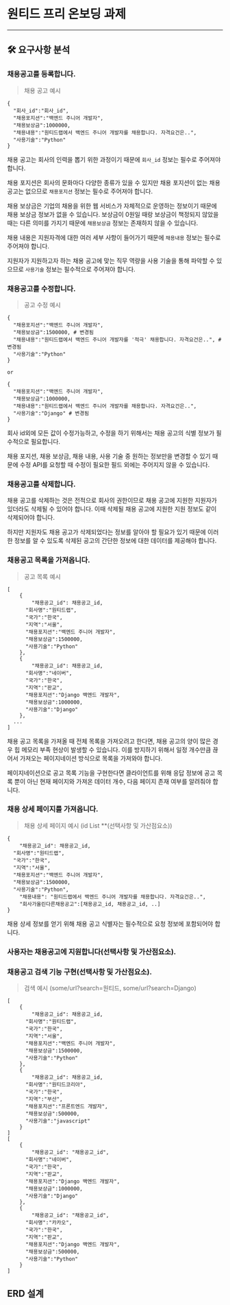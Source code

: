 # 원티드 프리 온보딩 과제

---
## 🛠️ 요구사항 분석

### 채용공고를 등록합니다.

> 채용 공고 예시
>

```jsonc
{
  "회사_id":"회사_id",
  "채용포지션":"백엔드 주니어 개발자",
  "채용보상금":1000000,
  "채용내용":"원티드랩에서 백엔드 주니어 개발자를 채용합니다. 자격요건은..",
  "사용기술":"Python"
}
```

채용 공고는 회사의 인력을 뽑기 위한 과정이기 때문에 `회사_id` 정보는 필수로 주어져야 합니다.

채용 포지션은 회사의 문화마다 다양한 종류가 있을 수 있지만 채용 포지션이 없는 채용공고는 없으므로 `채용포지션` 정보는 필수로 주어져야 합니다.

채용 보상금은 기업의 채용을 위한 웹 서비스가 자체적으로 운영하는 정보이기 때문에 채용 보상금 정보가 없을 수 있습니다. 보상금이 0원일 때랑 보상금이 책정되지 않았을 때는 다른 의미를 가지기 때문에 `채용보상금` 정보는 존재하지 않을 수 있습니다.

채용 내용은 지원자격에 대한 여러 세부 사항이 들어가기 때문에 `채용내용` 정보는 필수로 주어져야 합니다.

지원자가 지원하고자 하는 채용 공고에 맞는 직무 역량을 사용 기술을 통해 파악할 수 있으므로 `사용기술` 정보는 필수적으로 주어져야 합니다.

### 채용공고를 수정합니다.

> 공고 수정 예시
>

```jsonc
{
  "채용포지션":"백엔드 주니어 개발자",
  "채용보상금":1500000, # 변경됨
  "채용내용":"원티드랩에서 백엔드 주니어 개발자를 '적극' 채용합니다. 자격요건은..", # 변경됨
  "사용기술":"Python"
}

or

{
  "채용포지션":"백엔드 주니어 개발자",
  "채용보상금":1000000,
  "채용내용":"원티드랩에서 백엔드 주니어 개발자를 채용합니다. 자격요건은..",
  "사용기술":"Django" # 변경됨
}
```

회사 id외에 모든 값이 수정가능하고, 수정을 하기 위해서는 채용 공고의 식별 정보가 필수적으로 필요합니다.

채용 포지션, 채용 보상금, 채용 내용, 사용 기술 중 원하는 정보만을 변경할 수 있기 때문에 수정 API를 요청할 때 수정이 필요한 필드 외에는 주어지지 않을 수 있습니다.

### 채용공고를 삭제합니다.

채용 공고를 삭제하는 것은 전적으로 회사의 권한이므로 채용 공고에 지원한 지원자가 있더라도 삭제될 수 있어야 합니다. 이때 삭제될 채용 공고에 지원한 지원 정보도 같이 삭제되어야 합니다.

하지만 지원자도 채용 공고가 삭제되었다는 정보를 알아야 할 필요가 있기 때문에 이러한 정보를 알 수 있도록 삭제된 공고의 간단한 정보에 대한 데이터를 제공해야 합니다.

### 채용공고 목록을 가져옵니다.

> 공고 목록 예시
>

```jsonc
[
	{
		"채용공고_id": 채용공고_id,
	  "회사명":"원티드랩",
	  "국가":"한국",
	  "지역":"서울",
	  "채용포지션":"백엔드 주니어 개발자",
	  "채용보상금":1500000,
	  "사용기술":"Python"
	},
	{
		"채용공고_id": 채용공고_id,
	  "회사명":"네이버",
	  "국가":"한국",
	  "지역":"판교",
	  "채용포지션":"Django 백엔드 개발자",
	  "채용보상금":1000000,
	  "사용기술":"Django"
	},
  ...
]
```

채용 공고 목록을 가져올 때 전체 목록을 가져오려고 한다면, 채용 공고의 양이 많은 경우 힙 메모리 부족 현상이 발생할 수 있습니다. 이를 방지하기 위해서 일정 개수만큼 끊어서 가져오는 페이지네이션 방식으로 목록을 가져와야 합니다.

페이지네이션으로 공고 목록 기능을 구현한다면 클라이언트를 위해 응답 정보에 공고 목록 뿐이 아닌 현재 페이지와 가져온 데이터 개수, 다음 페이지 존재 여부를 알려줘야 합니다.

### **채용 상세 페이지를 가져옵니다.**

> 채용 상세 페이지 예시 (id List **(선택사항 및 가산점요소))
>

```jsonc
{
	"채용공고_id": 채용공고_id,
  "회사명":"원티드랩",
  "국가":"한국",
  "지역":"서울",
  "채용포지션":"백엔드 주니어 개발자",
  "채용보상금":1500000,
  "사용기술":"Python",
	"채용내용": "원티드랩에서 백엔드 주니어 개발자를 채용합니다. 자격요건은..",
	"회사가올린다른채용공고":[채용공고_id, 채용공고_id, ..] 
}
```

채용 상세 정보를 얻기 위해 채용 공고 식별자는 필수적으로 요청 정보에 포함되어야 합니다.

### 사용자는 채용공고에 지원합니다(선택사항 및 가산점요소).

### 채용공고 검색 기능 구현(선택사항 및 가산점요소).

> 검색 예시 (some/url?search=원티드, some/url?search=Django)
>

```jsonc
[
	{
		"채용공고_id": 채용공고_id,
	  "회사명":"원티드랩",
	  "국가":"한국",
	  "지역":"서울",
	  "채용포지션":"백엔드 주니어 개발자",
	  "채용보상금":1500000,
	  "사용기술":"Python"
	},
	{
		"채용공고_id": 채용공고_id,
	  "회사명":"원티드코리아",
	  "국가":"한국",
	  "지역":"부산",
	  "채용포지션":"프론트엔드 개발자",
	  "채용보상금":500000,
	  "사용기술":"javascript"
	}
]
[
	{
		"채용공고_id": "채용공고_id",
	  "회사명":"네이버",
	  "국가":"한국",
	  "지역":"판교",
	  "채용포지션":"Django 백엔드 개발자",
	  "채용보상금":1000000,
	  "사용기술":"Django"
	},
	{
		"채용공고_id": "채용공고_id",
	  "회사명":"카카오",
	  "국가":"한국",
	  "지역":"판교",
	  "채용포지션":"Django 백엔드 개발자",
	  "채용보상금":500000,
	  "사용기술":"Python"
	}
]
```

## ERD 설계

